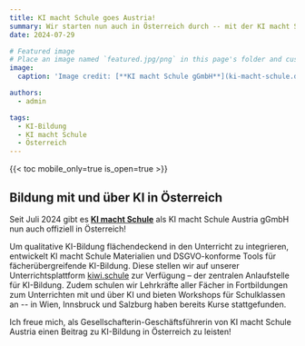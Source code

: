 ```yaml
---
title: KI macht Schule goes Austria!
summary: Wir starten nun auch in Österreich durch -- mit der KI macht Schule Austria gGmbH
date: 2024-07-29

# Featured image
# Place an image named `featured.jpg/png` in this page's folder and customize its options here.
image:
  caption: 'Image credit: [**KI macht Schule gGmbH**](ki-macht-schule.de)'

authors:
  - admin

tags:
  - KI-Bildung
  - KI macht Schule
  - Österreich
---
```



{{< toc mobile_only=true is_open=true >}}

## Bildung mit und über KI in Österreich 

Seit Juli 2024 gibt es [**KI macht Schule**](http://ki-macht-schule.at) als KI macht Schule Austria gGmbH nun auch offiziell in Österreich! 


Um qualitative KI-Bildung flächendeckend in den Unterricht zu integrieren, entwickelt KI macht Schule Materialien und DSGVO-konforme Tools für fächerübergreifende KI-Bildung. Diese stellen wir auf unserer Unterrichtsplattform [kiwi.schule](https://kiwi.schule) zur Verfügung – der zentralen Anlaufstelle für KI-Bildung. Zudem schulen wir Lehrkräfte aller Fächer in Fortbildungen zum Unterrichten mit und über KI und bieten Workshops für Schulklassen an -- in Wien, Innsbruck und Salzburg haben bereits Kurse stattgefunden.

Ich freue mich, als Gesellschafterin-Geschäftsführerin von KI macht Schule Austria einen Beitrag zu KI-Bildung in Österreich zu leisten!



[//]: # ([![The template is mobile first with a responsive design to ensure that your site looks stunning on every device.]&#40;https://raw.githubusercontent.com/wowchemy/wowchemy-hugo-modules/main/starters/academic/preview.png&#41;]&#40;https://hugoblox.com&#41;)
